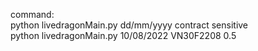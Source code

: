 command:<br />
python livedragonMain.py dd/mm/yyyy contract sensitive<br />
python livedragonMain.py 10/08/2022 VN30F2208 0.5<br />

